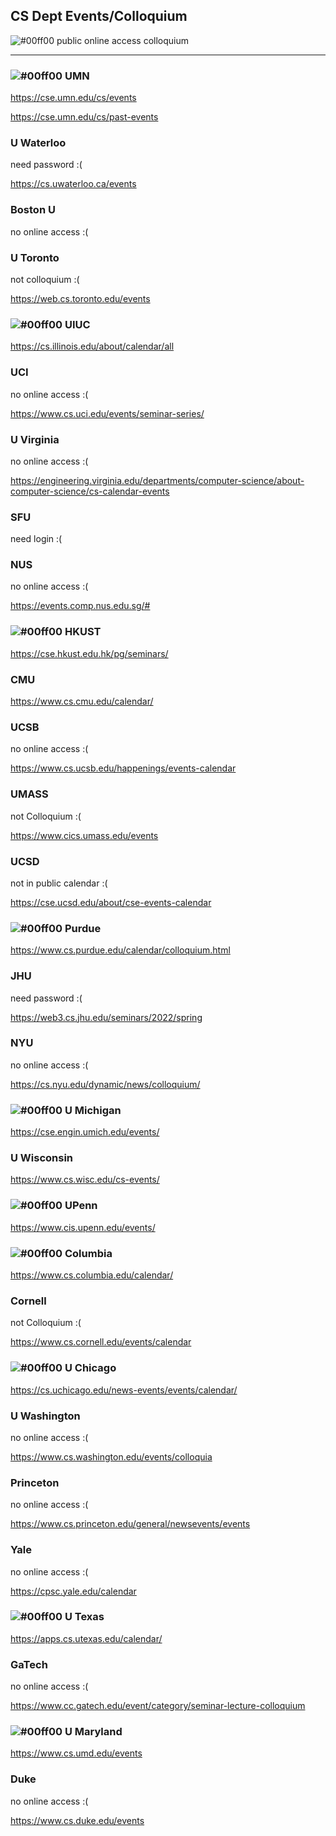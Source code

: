 ## CS Dept Events/Colloquium

![#00ff00](https://via.placeholder.com/15/00ff00/000000?text=+) public online access colloquium

---------------------------------------------

###  ![#00ff00](https://via.placeholder.com/15/00ff00/000000?text=+)  UMN


https://cse.umn.edu/cs/events

https://cse.umn.edu/cs/past-events


### U Waterloo

need password :(

https://cs.uwaterloo.ca/events

### Boston U

no online access :(



### U Toronto

not colloquium :(

https://web.cs.toronto.edu/events


###  ![#00ff00](https://via.placeholder.com/15/00ff00/000000?text=+)  UIUC

https://cs.illinois.edu/about/calendar/all

### UCI

no online access :(

https://www.cs.uci.edu/events/seminar-series/


### U Virginia

no online access :(

https://engineering.virginia.edu/departments/computer-science/about-computer-science/cs-calendar-events


### SFU

need login :(


### NUS

no online access :(

https://events.comp.nus.edu.sg/#


### ![#00ff00](https://via.placeholder.com/15/00ff00/000000?text=+)   HKUST

https://cse.hkust.edu.hk/pg/seminars/


### CMU

https://www.cs.cmu.edu/calendar/

### UCSB

no online access :(

https://www.cs.ucsb.edu/happenings/events-calendar

### UMASS

not Colloquium :(

https://www.cics.umass.edu/events

### UCSD

not in public calendar :(

https://cse.ucsd.edu/about/cse-events-calendar

###  ![#00ff00](https://via.placeholder.com/15/00ff00/000000?text=+)  Purdue

https://www.cs.purdue.edu/calendar/colloquium.html

### JHU

need password :(

https://web3.cs.jhu.edu/seminars/2022/spring

### NYU

no online access :(

https://cs.nyu.edu/dynamic/news/colloquium/

### ![#00ff00](https://via.placeholder.com/15/00ff00/000000?text=+)  U Michigan

https://cse.engin.umich.edu/events/

### U Wisconsin

https://www.cs.wisc.edu/cs-events/

### ![#00ff00](https://via.placeholder.com/15/00ff00/000000?text=+)  UPenn     

https://www.cis.upenn.edu/events/

###  ![#00ff00](https://via.placeholder.com/15/00ff00/000000?text=+)  Columbia

https://www.cs.columbia.edu/calendar/

### Cornell

not Colloquium :(

https://www.cs.cornell.edu/events/calendar


###  ![#00ff00](https://via.placeholder.com/15/00ff00/000000?text=+)  U Chicago

https://cs.uchicago.edu/news-events/events/calendar/

### U Washington

no online access :(

https://www.cs.washington.edu/events/colloquia


### Princeton

no online access :(

https://www.cs.princeton.edu/general/newsevents/events


### Yale


no online access :(

https://cpsc.yale.edu/calendar


### ![#00ff00](https://via.placeholder.com/15/00ff00/000000?text=+)  U Texas

https://apps.cs.utexas.edu/calendar/

### GaTech

no online access :(

https://www.cc.gatech.edu/event/category/seminar-lecture-colloquium


### ![#00ff00](https://via.placeholder.com/15/00ff00/000000?text=+) U Maryland

https://www.cs.umd.edu/events

### Duke

no online access :(


https://www.cs.duke.edu/events


